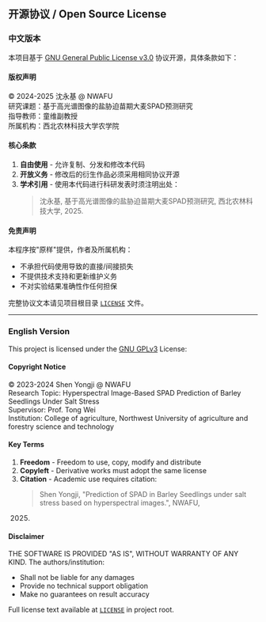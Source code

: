 ## 开源协议 / Open Source License

### 中文版本

本项目基于 [GNU General Public License v3.0](https://www.gnu.org/licenses/gpl-3.0.html) 协议开源，具体条款如下：

#### 版权声明

© 2024-2025 沈永基 @ NWAFU   
研究课题：基于高光谱图像的盐胁迫苗期大麦SPAD预测研究  
指导教师：童维副教授  
所属机构：西北农林科技大学农学院

#### 核心条款

1. **自由使用** - 允许复制、分发和修改本代码
2. **开放义务** - 修改后的衍生作品必须采用相同协议开源
3. **学术引用** - 使用本代码进行科研发表时须注明出处：
   > 沈永基, 基于高光谱图像的盐胁迫苗期大麦SPAD预测研究, 西北农林科技大学, 2025.

#### 免责声明

本程序按"原样"提供，作者及所属机构：

- 不承担代码使用导致的直接/间接损失
- 不提供技术支持和更新维护义务
- 不对实验结果准确性作任何担保

完整协议文本请见项目根目录 [`LICENSE`](LICENSE) 文件。

---

### English Version

This project is licensed under the [GNU GPLv3](https://www.gnu.org/licenses/gpl-3.0.en.html) License:

#### Copyright Notice

© 2023-2024 Shen Yongji @ NWAFU  
Research Topic: Hyperspectral Image-Based SPAD Prediction of Barley Seedlings Under Salt Stress  
Supervisor: Prof. Tong Wei  
Institution: College of agriculture, Northwest University of agriculture and forestry science and technology

#### Key Terms

1. **Freedom** - Freedom to use, copy, modify and distribute
2. **Copyleft** - Derivative works must adopt the same license
3. **Citation** - Academic use requires citation:
   > Shen Yongji, "Prediction of SPAD in Barley Seedlings under salt stress based on hyperspectral images.", NWAFU,
   2025.

#### Disclaimer

THE SOFTWARE IS PROVIDED "AS IS", WITHOUT WARRANTY OF ANY KIND. The authors/institution:

- Shall not be liable for any damages
- Provide no technical support obligation
- Make no guarantees on result accuracy

Full license text available at [`LICENSE`](LICENSE) in project root.
